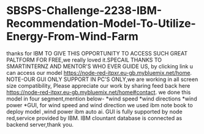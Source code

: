 # SBSPS-Challenge-2238-IBM-Recommendation-Model-To-Utilize-Energy-From-Wind-Farm
thanks for IBM TO GIVE THIS OPPORTUNITY TO ACCESS SUCH GREAT PALTFORM FOR FREE,we really loved it.SPECAIL THANKS TO SMARTINTERNZ AND MENTOR'S WHO EVER GUIDE US,
by clicking link u can access our model https://node-red-itpxr.eu-gb.mybluemix.net/home. NOTE-OUR GUI ONLY SUPPORT IN PC'S ONLY,we are working in all screen size compatibility,
Please appreciate our work by sharing feed back here https://node-red-itpxr.eu-gb.mybluemix.net/home#contact.
we done this model in four segment,mention below-
*wind speed *wind directions *wind power *GUI,
for wind speed and wind direction we used ibm note book to deploy model ,wind power ibm auto ai.
GUI is fully supported by node red,service provided by IBM.
IBM clountant database is connected as backend server,thank you.
